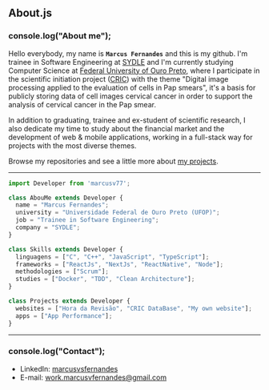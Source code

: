 ## About.js

### console.log("About me");
Hello everybody, my name is **`Marcus Fernandes`** and this is my github. I'm trainee in Software Engineering at [SYDLE](https://www.sydle.com/) and I'm currently studying Computer Science at [Federal University of Ouro Preto](https://ufop.br/), where I participate in the scientific initiation project ([CRIC](https://database.cric.com.br/)) with the theme "Digital image processing applied to the evaluation of cells in Pap smears", it's a basis for publicly storing data of cell images cervical cancer in order to support the analysis of cervical cancer in the Pap smear.

In addition to graduating, trainee and ex-student of scientific research, I also dedicate my time to study about the financial market and the development of web & mobile applications, working in a full-stack way for projects with the most diverse themes.

Browse my repositories and see a little more about [my projects](https://github.com/marcusv77?tab=repositories).

---

```js
import Developer from 'marcusv77';

class AbouMe extends Developer {
  name = "Marcus Fernandes";
  university = "Universidade Federal de Ouro Preto (UFOP)";
  job = "Trainee in Software Engineering";
  company = "SYDLE";
}

class Skills extends Developer {
  linguagens = ["C", "C++", "JavaScript", "TypeScript"];
  frameworks = ["ReactJs", "NextJs", "ReactNative", "Node"];
  methodologies = ["Scrum"];
  studies = ["Docker", "TDD", "Clean Architecture"];
}

class Projects extends Developer {
  websites = ["Hora da Revisão", "CRIC DataBase", "My own website"];
  apps = ["App Performance"];
}
```
---

### console.log("Contact");
- LinkedIn: <a href="https://www.linkedin.com/in/marcusvsfernandes/" target="_blank">marcusvsfernandes</a>
- E-mail: <a href="mailto:work.marcusvfernandes@gmail.com">work.marcusvfernandes@gmail.com</a>
